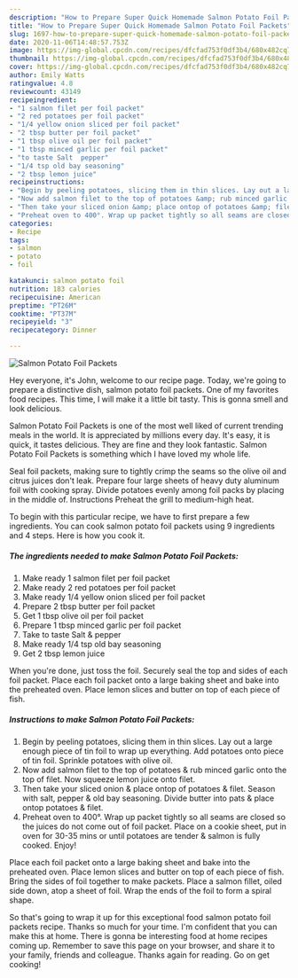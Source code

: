 ```yaml
---
description: "How to Prepare Super Quick Homemade Salmon Potato Foil Packets"
title: "How to Prepare Super Quick Homemade Salmon Potato Foil Packets"
slug: 1697-how-to-prepare-super-quick-homemade-salmon-potato-foil-packets
date: 2020-11-06T14:48:57.753Z
image: https://img-global.cpcdn.com/recipes/dfcfad753f0df3b4/680x482cq70/salmon-potato-foil-packets-recipe-main-photo.jpg
thumbnail: https://img-global.cpcdn.com/recipes/dfcfad753f0df3b4/680x482cq70/salmon-potato-foil-packets-recipe-main-photo.jpg
cover: https://img-global.cpcdn.com/recipes/dfcfad753f0df3b4/680x482cq70/salmon-potato-foil-packets-recipe-main-photo.jpg
author: Emily Watts
ratingvalue: 4.8
reviewcount: 43149
recipeingredient:
- "1 salmon filet per foil packet"
- "2 red potatoes per foil packet"
- "1/4 yellow onion sliced per foil packet"
- "2 tbsp butter per foil packet"
- "1 tbsp olive oil per foil packet"
- "1 tbsp minced garlic per foil packet"
- "to taste Salt  pepper"
- "1/4 tsp old bay seasoning"
- "2 tbsp lemon juice"
recipeinstructions:
- "Begin by peeling potatoes, slicing them in thin slices. Lay out a large enough piece of tin foil to wrap up everything. Add potatoes onto piece of tin foil. Sprinkle potatoes with olive oil."
- "Now add salmon filet to the top of potatoes &amp; rub minced garlic onto the top of filet. Now squeeze lemon juice onto filet."
- "Then take your sliced onion &amp; place ontop of potatoes &amp; filet. Season with salt, pepper &amp; old bay seasoning. Divide butter into pats &amp; place ontop potatoes &amp; filet."
- "Preheat oven to 400°. Wrap up packet tightly so all seams are closed so the juices do not come out of foil packet. Place on a cookie sheet, put in oven for 30-35 mins or until potatoes are tender &amp; salmon is fully cooked. Enjoy!"
categories:
- Recipe
tags:
- salmon
- potato
- foil

katakunci: salmon potato foil 
nutrition: 183 calories
recipecuisine: American
preptime: "PT26M"
cooktime: "PT37M"
recipeyield: "3"
recipecategory: Dinner

---
```



![Salmon Potato Foil Packets](https://img-global.cpcdn.com/recipes/dfcfad753f0df3b4/680x482cq70/salmon-potato-foil-packets-recipe-main-photo.jpg)

Hey everyone, it's John, welcome to our recipe page. Today, we're going to prepare a distinctive dish, salmon potato foil packets. One of my favorites food recipes. This time, I will make it a little bit tasty. This is gonna smell and look delicious.

Salmon Potato Foil Packets is one of the most well liked of current trending meals in the world. It is appreciated by millions every day. It's easy, it is quick, it tastes delicious. They are fine and they look fantastic. Salmon Potato Foil Packets is something which I have loved my whole life.

Seal foil packets, making sure to tightly crimp the seams so the olive oil and citrus juices don&#39;t leak. Prepare four large sheets of heavy duty aluminum foil with cooking spray. Divide potatoes evenly among foil packs by placing in the middle of. Instructions Preheat the grill to medium-high heat.


To begin with this particular recipe, we have to first prepare a few ingredients. You can cook salmon potato foil packets using 9 ingredients and 4 steps. Here is how you cook it.

<!--inarticleads1-->

##### The ingredients needed to make Salmon Potato Foil Packets:

1. Make ready 1 salmon filet per foil packet
1. Make ready 2 red potatoes per foil packet
1. Make ready 1/4 yellow onion sliced per foil packet
1. Prepare 2 tbsp butter per foil packet
1. Get 1 tbsp olive oil per foil packet
1. Prepare 1 tbsp minced garlic per foil packet
1. Take to taste Salt &amp; pepper
1. Make ready 1/4 tsp old bay seasoning
1. Get 2 tbsp lemon juice


When you&#39;re done, just toss the foil. Securely seal the top and sides of each foil packet. Place each foil packet onto a large baking sheet and bake into the preheated oven. Place lemon slices and butter on top of each piece of fish. 

<!--inarticleads2-->

##### Instructions to make Salmon Potato Foil Packets:

1. Begin by peeling potatoes, slicing them in thin slices. Lay out a large enough piece of tin foil to wrap up everything. Add potatoes onto piece of tin foil. Sprinkle potatoes with olive oil.
1. Now add salmon filet to the top of potatoes &amp; rub minced garlic onto the top of filet. Now squeeze lemon juice onto filet.
1. Then take your sliced onion &amp; place ontop of potatoes &amp; filet. Season with salt, pepper &amp; old bay seasoning. Divide butter into pats &amp; place ontop potatoes &amp; filet.
1. Preheat oven to 400°. Wrap up packet tightly so all seams are closed so the juices do not come out of foil packet. Place on a cookie sheet, put in oven for 30-35 mins or until potatoes are tender &amp; salmon is fully cooked. Enjoy!


Place each foil packet onto a large baking sheet and bake into the preheated oven. Place lemon slices and butter on top of each piece of fish. Bring the sides of foil together to make packets. Place a salmon fillet, oiled side down, atop a sheet of foil. Wrap the ends of the foil to form a spiral shape. 

So that's going to wrap it up for this exceptional food salmon potato foil packets recipe. Thanks so much for your time. I'm confident that you can make this at home. There is gonna be interesting food at home recipes coming up. Remember to save this page on your browser, and share it to your family, friends and colleague. Thanks again for reading. Go on get cooking!
